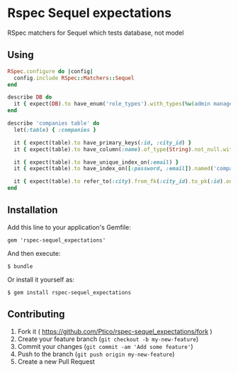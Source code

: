 # Rspec Sequel expectations

RSpec matchers for Sequel which tests database, not model

## Using

```ruby
RSpec.configure do |config|
  config.include RSpec::Matchers::Sequel
end

describe DB do 
  it { expect(DB).to have_enum('role_types').with_types(%w(admin manager user)) }
end

describe 'companies table' do
  let(:table) { :companies }

  it { expect(table).to have_primary_keys(:id, :city_id) }
  it { expect(table).to have_column(:name).of_type(String).not_null.with_default('') }

  it { expect(table).to have_unique_index_on(:email) }
  it { expect(table).to have_index_on([:password, :email]).named('companies_credentials') }

  it { expect(table).to refer_to(:city).from_fk(:city_id).to_pk(:id).on_update(:cascade).on_delete(:set_null) }
end
```

## Installation

Add this line to your application's Gemfile:

    gem 'rspec-sequel_expectations'

And then execute:

    $ bundle

Or install it yourself as:

    $ gem install rspec-sequel_expectations

## Contributing

1. Fork it ( https://github.com/Ptico/rspec-sequel_expectations/fork )
2. Create your feature branch (`git checkout -b my-new-feature`)
3. Commit your changes (`git commit -am 'Add some feature'`)
4. Push to the branch (`git push origin my-new-feature`)
5. Create a new Pull Request
